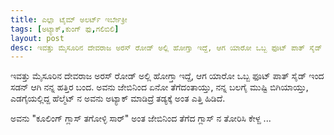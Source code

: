 ```yaml
---
title: ಎಲ್ಲಾ ಟೈಮ್ ಅಲರ್ಟ್ ಇರ್ಬೇಕ್ರೀ
tags: [ಅಟ್ಯಾಕ್,ಕುಂಗ್ ಫು,ಗಲಿಬಿಲಿ]
layout: post
desc: ಇವತ್ತು ಮೈಸೂರಿನ ದೇವರಾಜ ಅರಸ್ ರೋಡ್ ಅಲ್ಲಿ ಹೋಗ್ತಾ ಇದ್ದೆ, ಆಗ ಯಾರೋ ಒಬ್ಬ ಫೂಟ್ ಪಾತ್ ಸೈಡ್ ಇಂದ ಸಡನ್ ಆಗಿ ನನ್ನ ಹತ್ತಿರ ಬಂದ.
---
```

ಇವತ್ತು ಮೈಸೂರಿನ ದೇವರಾಜ ಅರಸ್ ರೋಡ್ ಅಲ್ಲಿ ಹೋಗ್ತಾ ಇದ್ದೆ, ಆಗ ಯಾರೋ ಒಬ್ಬ ಫೂಟ್ ಪಾತ್ ಸೈಡ್ ಇಂದ ಸಡನ್ ಆಗಿ ನನ್ನ ಹತ್ತಿರ ಬಂದ. ಅವನು ಜೇಬಿನಿಂದ ಏನೋ ತೆಗೆದಂತಾಯ್ತು, ನನ್ನ ಬಲಗೈ ಮುಷ್ಟಿ ಬಿಗಿಯಾಯ್ತು, ಎಡಗೈಯಲ್ಲಿದ್ದ ಹೆಲ್ಮೆಟ್ ನ ಅವನು ಅಟ್ಯಾಕ್ ಮಾಡಿದ್ರೆ ತಡ್ಯಕ್ಕೆ ಅಂತ ಎತ್ತಿ ಹಿಡಿದೆ.

ಅವನು "ಕೂಲಿಂಗ್ ಗ್ಲಾಸ್ ತಗೋಳ್ಳಿ ಸಾರ್" ಅಂತ ಜೇಬಿನಿಂದ ತೆಗೆದ ಗ್ಲಾಸ್ ನ ತೋರಿಸಿ ಕೇಳ್ದ  ...  
